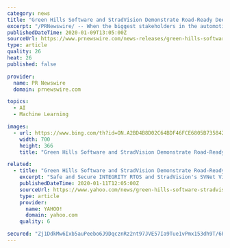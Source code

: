 ```yaml
---
category: news
title: "Green Hills Software and StradVision Demonstrate Road-Ready Deep Learning Perception at CES 2020"
excerpt: "/PRNewswire/ -- When the biggest stakeholders in the automotive and technology worlds converge in Las Vegas at CES 2020 from Jan. 7-10 to showcase the"
publishedDateTime: 2020-01-09T13:05:00Z
sourceUrl: https://www.prnewswire.com/news-releases/green-hills-software-and-stradvision-demonstrate-road-ready-deep-learning-perception-at-ces-2020-300984103.html
type: article
quality: 26
heat: 26
published: false

provider:
  name: PR Newswire
  domain: prnewswire.com

topics:
  - AI
  - Machine Learning

images:
  - url: https://www.bing.com/th?id=ON.A2BD4B8D02C64BDF46FCE6805B735842
    width: 700
    height: 366
    title: "Green Hills Software and StradVision Demonstrate Road-Ready Deep Learning Perception at CES 2020"

related:
  - title: "Green Hills Software and StradVision Demonstrate Road-Ready Deep Learning Perception at CES 2020"
    excerpt: "Safe and Secure INTEGRITY RTOS and StradVision's SVNet Vision Processing Technology Combine for Deep Learning Driving in Late 2020 Vehicles SANTA BARBARA, Calif., and SAN JOSE, Calif., Jan. 9, 2020 /PRNewswire/ -- When the biggest stakeholders in the automotive and technology worlds converge in Las Vegas at CES 2020 from Jan. 7-10 to showcase ..."
    publishedDateTime: 2020-01-11T12:05:00Z
    sourceUrl: https://www.yahoo.com/news/green-hills-software-stradvision-demonstrate-140500112.html
    type: article
    provider:
      name: YAHOO!
      domain: yahoo.com
    quality: 6

secured: "Zj1DdkMw6Ixb5auPeebo6J9DqcznRz2nt97JVE57Ia9Tue1vPmx153dh9T/6P/x88EbVgpgO2nOqF0ZwzTkI+B9Y4KOAx4ShDcxe2iISoda+E4o9cDe2VWrcx6kHI7NTadYV2AbsoQ/WeQzMyvHLO08GGH68+51Fq4HORiPuK55VezcltTW+vUx726fvYmrS15fvlUFO7vOxdJ3uTk3dyWEv5wsGpLk2dJvDmQOaABlcqaYU3Stzt4LiY+1fgyij/0IEpdLkLoevNM3j+m6pFA==;8nxn4Ky55vhe2YVYZsi6yw=="
---
```


